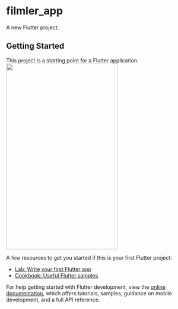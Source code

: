 # filmler_app

A new Flutter project.

## Getting Started

This project is a starting point for a Flutter application.
<img src ="https://github.com/hsefakcay/filmler_app/assets/121294367/af9a5220-3bd7-4dcd-bdb4-6b2a16a78311" width=300 height=500>

A few resources to get you started if this is your first Flutter project:

- [Lab: Write your first Flutter app](https://docs.flutter.dev/get-started/codelab)
- [Cookbook: Useful Flutter samples](https://docs.flutter.dev/cookbook)

For help getting started with Flutter development, view the
[online documentation](https://docs.flutter.dev/), which offers tutorials,
samples, guidance on mobile development, and a full API reference.
